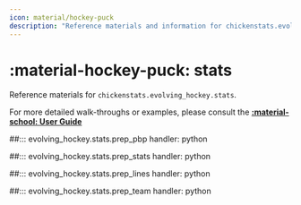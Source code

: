 ```yaml
---
icon: material/hockey-puck
description: "Reference materials and information for chickenstats.evolving_hockey.stats"
---
```


# :material-hockey-puck: **stats**

Reference materials for `chickenstats.evolving_hockey.stats`.

For more detailed walk-throughs or examples, please consult the **[:material-school: User Guide](../../guide/guide.md)**

##::: evolving_hockey.stats.prep_pbp
    handler: python

##::: evolving_hockey.stats.prep_stats
    handler: python

##::: evolving_hockey.stats.prep_lines
    handler: python

##::: evolving_hockey.stats.prep_team
    handler: python